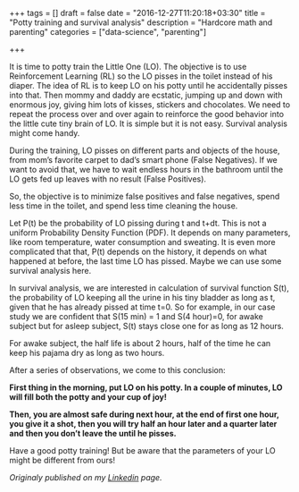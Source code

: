 +++
tags = []
draft = false
date = "2016-12-27T11:20:18+03:30"
title = "Potty training and survival analysis"
description = "Hardcore math and parenting"
categories = ["data-science", "parenting"]

+++

It is time to potty train the Little One (LO). 
The objective is to use Reinforcement Learning (RL) so the LO pisses in the toilet instead of his diaper. 
The idea of RL is to keep LO on his potty until he accidentally pisses into that. 
Then mommy and daddy are ecstatic, jumping up and down with enormous joy, 
giving him lots of kisses, stickers and chocolates. 
We need to repeat the process over and over again to reinforce the good behavior into the little cute tiny brain of LO. 
It is simple but it is not easy. 
Survival analysis might come handy. 
<!--more-->

During the training, LO pisses on different parts and objects of the house, 
from mom’s favorite carpet to dad’s smart phone (False Negatives). 
If we want to avoid that, 
we have to wait endless hours in the bathroom until the LO gets fed up leaves with no result (False Positives).

So, the objective is to minimize false positives and false negatives, 
spend less time in the toilet, and spend less time cleaning the house.

Let P(t) be the probability of LO pissing during t and t+dt. 
This is not a uniform Probability Density Function (PDF). 
It depends on many parameters, like room temperature, water consumption and  sweating. 
It is even more complicated that that, P(t) depends on the history, 
it depends on what happened at before, the last time LO has pissed. 
Maybe we can use some survival analysis here.

In survival analysis, we are interested in calculation of survival function S(t), 
the probability of LO keeping all the urine in his tiny bladder as long as t, 
given that he has already pissed at time t=0. 
So for example, in our case study we are confident that S(15 min) = 1 and S(4 hour)=0, 
for awake subject but for asleep subject, S(t) stays close one for as long as 12 hours.

For awake subject, the half life is about 2 hours, 
half of the time he can keep his pajama dry as long as two hours.

After a series of observations, we come to this conclusion:

**First thing in the morning, put LO on his potty. In a couple of minutes, LO will fill both the potty and your cup of joy!**

**Then, you are almost safe during next hour, at the end of first one hour, you give it a shot, then you will try half an hour later and a quarter later and then you don’t leave the until he pisses.**

Have a good potty training! But be aware that the parameters of your LO might be different from ours!

*Originaly published on my [Linkedin](https://www.linkedin.com/pulse/potty-training-data-scientists-way-hamed-seyed-allaei) page.* 

